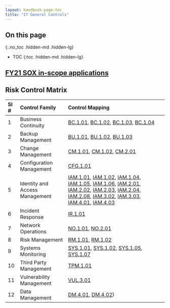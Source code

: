 ```yaml
---
layout: handbook-page-toc
title: "IT General Controls"
---
```


## On this page
{:.no_toc .hidden-md .hidden-lg}

- TOC
{:toc .hidden-md .hidden-lg}

## [FY21 SOX in-scope applications](https://gitlab.com/gitlab-com/internal-audit/internal-audit/-/issues/198)

## Risk Control Matrix

|**Sl #**|**Control Family**|**Control Mapping**
|:---|:---|:---|
|1|Business Continuity|[BC.1.01](https://about.gitlab.com/handbook/engineering/security/security-assurance/security-compliance/guidance/BC.1.01_business_continuity_plan.html), [BC.1.02](https://about.gitlab.com/handbook/engineering/security/security-assurance/security-compliance/guidance/BC.1.02_business_continuity_roles_responsibilities.html#bc102---business-continuity-plan-roles-and-responsibilities), [BC.1.03](https://about.gitlab.com/handbook/engineering/security/security-assurance/security-compliance/guidance/BC.1.03_continuity_testing.html#bc103---continuity-testing), [BC.1.04](https://about.gitlab.com/handbook/engineering/security/security-assurance/security-compliance/guidance/BC.1.04_business_impact_analysis.html#bc104---business-impact-analysis)
|2|Backup Management|[BU.1.01](https://about.gitlab.com/handbook/engineering/security/security-assurance/security-compliance/guidance/BU.1.01_backup_configuration.html#bu101---backup-configuration), [BU.1.02](https://about.gitlab.com/handbook/engineering/security/security-assurance/security-compliance/guidance/BU.1.02_resilience_testing.html#bu102---resilience-testing), [BU.1.03](https://about.gitlab.com/handbook/engineering/security/security-assurance/security-compliance/guidance/BU.1.03_alternate_storage.html#bu103---backup-management-alternate-storage)
|3|Change Management|[CM.1.01](https://about.gitlab.com/handbook/engineering/security/security-assurance/security-compliance/guidance/CM.1.01_change_management_workflow.html#cm101---change-management-workflow), [CM.1.02](https://about.gitlab.com/handbook/engineering/security/security-assurance/security-compliance/guidance/CM.1.02_change_approval.html#cm102---change-approval), [CM.2.01](https://about.gitlab.com/handbook/engineering/security/security-assurance/security-compliance/guidance/CM.2.01_segregation_of_duties.html)
|4|Configuration Management|[CFG.1.01](https://about.gitlab.com/handbook/engineering/security/security-assurance/security-compliance/guidance/CFG.1.01_baseline_configuration_standard.html#cfg101---baseline-configuration-standard)
|5|Identity and Access Management|[IAM.1.01](https://about.gitlab.com/handbook/engineering/security/security-assurance/security-compliance/guidance/IAM.1.01_logical_access_provisioning.html#iam101---logical-access-provisioning), [IAM.1.02](https://about.gitlab.com/handbook/engineering/security/security-assurance/security-compliance/guidance/IAM.1.02_logical_access_deprovisioning.html#iam102---logical-access-de-provisioning), [IAM.1.04](https://about.gitlab.com/handbook/engineering/security/security-assurance/security-compliance/guidance/IAM.1.04_logical_access_review.html#iam104---logical-access-review), [IAM.1.05](https://about.gitlab.com/handbook/engineering/security/security-assurance/security-compliance/guidance/IAM.1.05_role_change_access_deprovisioning.html#iam105---transfers-access-de-provisioning), [IAM.1.06](https://about.gitlab.com/handbook/engineering/security/security-assurance/security-compliance/guidance/IAM.1.06_shared_logical_accounts.html#iam106---shared-logical-accounts), [IAM.2.01](https://about.gitlab.com/handbook/engineering/security/security-assurance/security-compliance/guidance/IAM.2.01_unique_identifiers.html#iam201---unique-identifiers), [IAM.2.02](https://about.gitlab.com/handbook/engineering/security/security-assurance/security-compliance/guidance/IAM.2.02_password_authentication.html#iam202---password-authentication), [IAM.2.03](https://about.gitlab.com/handbook/engineering/security/security-assurance/security-compliance/guidance/IAM.2.03_multifactor_authentication.html#iam203---multi-factor-authentication), [IAM.2.04](https://about.gitlab.com/handbook/engineering/security/security-assurance/security-compliance/guidance/IAM.2.04_authentication_credential_maintenance.html#iam204---authentication-credential-maintenance), [IAM.2.08](https://about.gitlab.com/handbook/engineering/security/security-assurance/security-compliance/guidance/IAM.2.08_account_lockout.html#iam208---account-lockout), [IAM.3.02](https://about.gitlab.com/handbook/engineering/security/security-assurance/security-compliance/guidance/IAM.3.02_source_code_security.html#iam302---source-code-security), [IAM.3.03](https://about.gitlab.com/handbook/engineering/security/security-assurance/security-compliance/guidance/IAM.3.03_service_account_restriction.html#iam303---service-account-restrictions), [IAM.4.01](https://about.gitlab.com/handbook/engineering/security/security-assurance/security-compliance/guidance/IAM.4.01_remote_connections.html#iam401---remote-connections), [IAM.4.03](https://about.gitlab.com/handbook/engineering/security/security-assurance/security-compliance/guidance/IAM.4.03_remote_maintenance_authentication_sessions.html#iam403---remote-maintenance-authentication-sessions)
|6|Incident Response|[IR.1.01](https://about.gitlab.com/handbook/engineering/security/security-assurance/security-compliance/guidance/IR.1.01_incident_response_plan.html#ir101---incident-response-plan)
|7|Network Operations|[NO.1.01](https://about.gitlab.com/handbook/engineering/security/security-assurance/security-compliance/guidance/NO.1.01_network_policy_enforcement_points.html), [NO.2.01](https://about.gitlab.com/handbook/engineering/security/security-assurance/security-compliance/guidance/NO.2.01_network_segmentation.html#no201---network-segmentation)
|8|Risk Management|[RM.1.01](https://about.gitlab.com/handbook/engineering/security/security-assurance/security-compliance/guidance/RM.1.01_risk_assessment.html#rm101---risk-assessment), [RM.1.02](https://about.gitlab.com/handbook/engineering/security/security-assurance/security-compliance/guidance/RM.1.02_continuous_monitoring.html)
|9|Systems Monitoring|[SYS.1.01](https://about.gitlab.com/handbook/engineering/security/security-assurance/security-compliance/guidance/SYS.1.01_audit_logging.html#sys101---audit-logging), [SYS.1.02](https://about.gitlab.com/handbook/engineering/security/security-assurance/security-compliance/guidance/SYS.1.02_secure_audit_logging.html#sys102---secure-audit-logging), [SYS.1.05](https://about.gitlab.com/handbook/engineering/security/security-assurance/security-compliance/guidance/SYS.1.05_audit_logging_service_provider.html#sys105---audit-logging-service-provider-logging-requirements), [SYS.1.07](https://about.gitlab.com/handbook/engineering/security/security-assurance/security-compliance/guidance/SYS.1.07_audit_log_capacity_retention.html#sys107---audit-log-capacity-and-retention)
|10|Third Party Management|[TPM.1.01](https://about.gitlab.com/handbook/engineering/security/security-assurance/security-compliance/guidance/TPM.1.01_third_party_assurance_review.html#tpm101---third-party-assurance-review)
|11|Vulnerability Management|[VUL.3.01](https://about.gitlab.com/handbook/engineering/security/security-assurance/security-compliance/guidance/VUL.3.01_infrastructure_patch_management.html#vul301---infrastructure-patch-management)
|12|Data Management|[DM.4.01](https://about.gitlab.com/handbook/engineering/security/security-assurance/security-compliance/guidance/DM.4.01_encryption_of_data_in_transit.html#dm401---encryption-of-data-in-transit), [DM.4.02](https://about.gitlab.com/handbook/engineering/security/security-assurance/security-compliance/guidance/DM.4.02_encryption_of_data_at_rest.html#dm402---encryption-of-data-at-rest))
